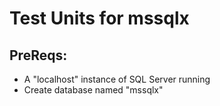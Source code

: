 # Test Units for mssqlx

## PreReqs:
* A "localhost" instance of SQL Server running
* Create database named "mssqlx"